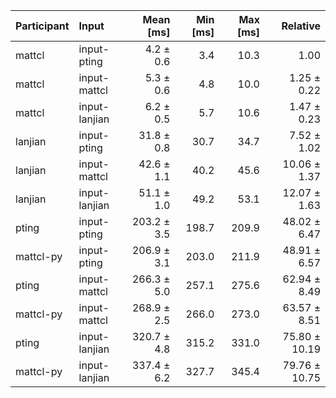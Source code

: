 | Participant | Input | Mean [ms] | Min [ms] | Max [ms] | Relative |
|:---|:---|---:|---:|---:|---:|
| mattcl | input-pting | 4.2 ± 0.6 | 3.4 | 10.3 | 1.00 |
| mattcl | input-mattcl | 5.3 ± 0.6 | 4.8 | 10.0 | 1.25 ± 0.22 |
| mattcl | input-lanjian | 6.2 ± 0.5 | 5.7 | 10.6 | 1.47 ± 0.23 |
| lanjian | input-pting | 31.8 ± 0.8 | 30.7 | 34.7 | 7.52 ± 1.02 |
| lanjian | input-mattcl | 42.6 ± 1.1 | 40.2 | 45.6 | 10.06 ± 1.37 |
| lanjian | input-lanjian | 51.1 ± 1.0 | 49.2 | 53.1 | 12.07 ± 1.63 |
| pting | input-pting | 203.2 ± 3.5 | 198.7 | 209.9 | 48.02 ± 6.47 |
| mattcl-py | input-pting | 206.9 ± 3.1 | 203.0 | 211.9 | 48.91 ± 6.57 |
| pting | input-mattcl | 266.3 ± 5.0 | 257.1 | 275.6 | 62.94 ± 8.49 |
| mattcl-py | input-mattcl | 268.9 ± 2.5 | 266.0 | 273.0 | 63.57 ± 8.51 |
| pting | input-lanjian | 320.7 ± 4.8 | 315.2 | 331.0 | 75.80 ± 10.19 |
| mattcl-py | input-lanjian | 337.4 ± 6.2 | 327.7 | 345.4 | 79.76 ± 10.75 |
